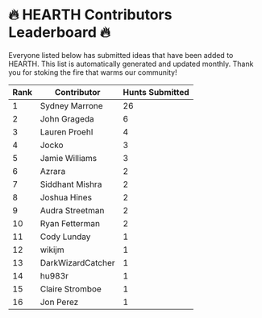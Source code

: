 # 🔥 HEARTH Contributors Leaderboard 🔥

Everyone listed below has submitted ideas that have been added to HEARTH. This list is automatically generated and updated monthly. Thank you for stoking the fire that warms our community!

| Rank | Contributor | Hunts Submitted |
|------|-------------|-----------------|
| 1 | Sydney Marrone | 26 |
| 2 | John Grageda | 6 |
| 3 | Lauren Proehl | 4 |
| 4 | Jocko | 3 |
| 5 | Jamie Williams | 3 |
| 6 | Azrara | 2 |
| 7 | Siddhant Mishra | 2 |
| 8 | Joshua Hines | 2 |
| 9 | Audra Streetman | 2 |
| 10 | Ryan Fetterman | 2 |
| 11 | Cody Lunday | 1 |
| 12 | wikijm | 1 |
| 13 | DarkWizardCatcher | 1 |
| 14 | hu983r | 1 |
| 15 | Claire Stromboe | 1 |
| 16 | Jon Perez | 1 |
